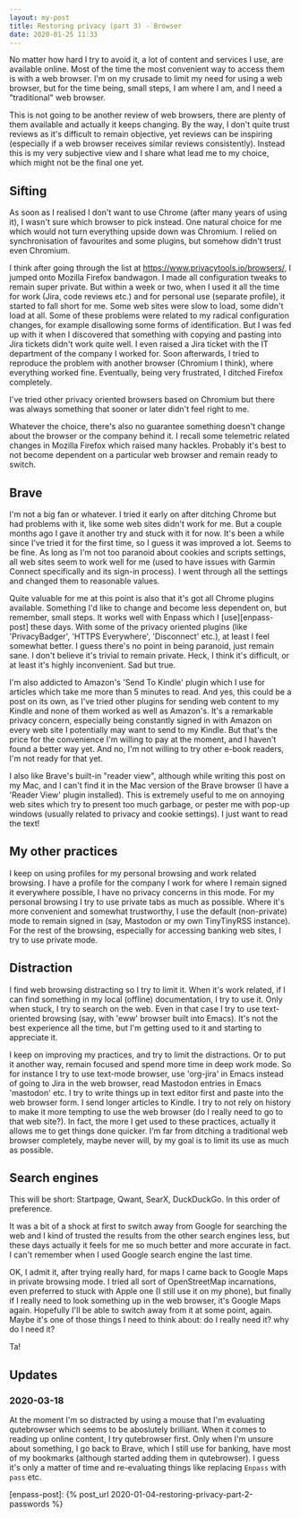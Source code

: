 ```yaml
---
layout: my-post
title: Restoring privacy (part 3) - Browser
date: 2020-01-25 11:33
---
```


No matter how hard I try to avoid it, a lot of content and services I use, are
available online.  Most of the time the most convenient way to access them is
with a web browser.  I'm on my crusade to limit my need for using a web browser,
but for the time being, small steps, I am where I am, and I need a "traditional"
web browser.

This is not going to be another review of web browsers, there are plenty of them
available and actually it keeps changing.  By the way, I don't quite trust
reviews as it's difficult to remain objective, yet reviews can be inspiring
(especially if a web browser receives similar reviews consistently).  Instead
this is my very subjective view and I share what lead me to my choice, which
might not be the final one yet.

## Sifting

As soon as I realised I don't want to use Chrome (after many years of using it),
I wasn't sure which browser to pick instead.  One natural choice for me which
would not turn everything upside down was Chromium.  I relied on
synchronisation of favourites and some plugins, but somehow didn't trust even
Chromium.

I think after going through the list at https://www.privacytools.io/browsers/, I
jumped onto Mozilla Firefox bandwagon.  I made all configuration t weaks to
remain super private.  But within a week or two, when I used it all the time for
work (Jira, code reviews etc.) and for personal use (separate profile), it
started to fall short for me.  Some web sites were slow to load, some didn't
load at all.  Some of these problems were related to my radical configuration
changes, for example disallowing some forms of identification.  But I was fed up
with it when I discovered that something with copying and pasting into Jira
tickets didn't work quite well.  I even raised a Jira ticket with the IT
department of the company I worked for.  Soon afterwards, I tried to reproduce
the problem with another browser (Chromium I think), where everything worked
fine.  Eventually, being very frustrated, I ditched Firefox completely.

I've tried other privacy oriented browsers based on Chromium but there was
always something that sooner or later didn't feel right to me.

Whatever the choice, there's also no guarantee something doesn't change about
the browser or the company behind it.  I recall some telemetric related changes
in Mozilla Firefox which raised many hackles.  Probably it's best to not become
dependent on a particular web browser and remain ready to switch.

## Brave

I'm not a big fan or whatever.  I tried it early on after ditching Chrome but
had problems with it, like some web sites didn't work for me.  But a couple
months ago I gave it another try and stuck with it for now.  It's been a while
since I've tried it for the first time, so I guess it was improved a lot.  Seems
to be fine.  As long as I'm not too paranoid about cookies and scripts settings,
all web sites seem to work well for me (used to have issues with Garmin Connect
specifically and its sign-in process).  I went through all the settings and
changed them to reasonable values.

Quite valuable for me at this point is also that it's got all Chrome plugins
available.  Something I'd like to change and become less dependent on, but
remember, small steps.  It works well with Enpass which I [use][enpass-post]
these days.  With some of the privacy oriented plugins (like 'PrivacyBadger',
'HTTPS Everywhere', 'Disconnect' etc.), at least I feel somewhat better.  I
guess there's no point in being paranoid, just remain sane.  I don't believe
it's trivial to remain private.  Heck, I think it's difficult, or at least it's
highly inconvenient.  Sad but true.

I'm also addicted to Amazon's 'Send To Kindle' plugin which I use for articles
which take me more than 5 minutes to read.  And yes, this could be a post on its
own, as I've tried other plugins for sending web content to my Kindle and none
of them worked as well as Amazon's.  It's a remarkable privacy concern,
especially being constantly signed in with Amazon on every web site I
potentially may want to send to my Kindle.  But that's the price for the
convenience I'm willing to pay at the moment, and I haven't found a better way
yet.  And no, I'm not willing to try other e-book readers, I'm not ready for
that yet.

I also like Brave's built-in "reader view", although while writing this post on
my Mac, and I can't find it in the Mac version of the Brave browser (I have a
'Reader View' plugin installed).  This is extremely useful to me on annoying
web sites which try to present too much garbage, or pester me with pop-up
windows (usually related to privacy and cookie settings).  I just want to read
the text!

## My other practices

I keep on using profiles for my personal browsing and work related browsing.  I
have a profile for the company I work for where I remain signed it everywhere
possible, I have no privacy concerns in this mode.  For my personal browsing I
try to use private tabs as much as possible.  Where it's more convenient and
somewhat trustworthy, I use the default (non-private) mode to remain signed in
(say, Mastodon or my own TinyTinyRSS instance).  For the rest of the browsing,
especially for accessing banking web sites, I try to use private mode.

## Distraction

I find web browsing distracting so I try to limit it.  When it's work related,
if I can find something in my local (offline) documentation, I try to use it.
Only when stuck, I try to search on the web.  Even in that case I try to use
text-oriented browsing (say, with 'eww' browser built into Emacs).  It's not the
best experience all the time, but I'm getting used to it and starting to
appreciate it.

I keep on improving my practices, and try to limit the distractions.  Or to put
it another way, remain focused and spend more time in deep work mode.  So for
instance I try to use text-mode browser, use 'org-jira' in Emacs instead of
going to Jira in the web browser, read Mastodon entries in Emacs 'mastodon' etc.
I try to write things up in text editor first and paste into the web browser
form.  I send longer articles to Kindle.  I try to not rely on history to make
it more tempting to use the web browser (do I really need to go to that web
site?).  In fact, the more I get used to these practices, actually it allows me
to get things done quicker.  I'm far from ditching a traditional web browser
completely, maybe never will, by my goal is to limit its use as much as
possible.

## Search engines

This will be short:  Startpage, Qwant, SearX, DuckDuckGo.  In this order of
preference.

It was a bit of a shock at first to switch away from Google for searching the
web and I kind of trusted the results from the other search engines less, but
these days actually it feels for me so much better and more accurate in fact.  I
can't remember when I used Google search engine the last time.

OK, I admit it, after trying really hard, for maps I came back to Google Maps in
private browsing mode.  I tried all sort of OpenStreetMap incarnations, even
preferred to stuck with Apple one (I still use it on my phone), but finally if I
really need to look something up in the web browser, it's Google Maps again.
Hopefully I'll be able to switch away from it at some point, again.  Maybe it's
one of those things I need to think about: do I really need it?  why do I need
it?

Ta!

## Updates

### 2020-03-18

At the moment I'm so distracted by using a mouse that I'm evaluating
qutebrowser which seems to be aboslutely brilliant.  When it comes to
reading up online content, I try qutebrowser first.  Only when I'm
unsure about something, I go back to Brave, which I still use for
banking, have most of my bookmarks (although started adding them in
qutebrowser).  I guess it's only a matter of time and re-evaluating
things like replacing `Enpass` with `pass` etc.

[enpass-post]: {% post_url 2020-01-04-restoring-privacy-part-2-passwords %}